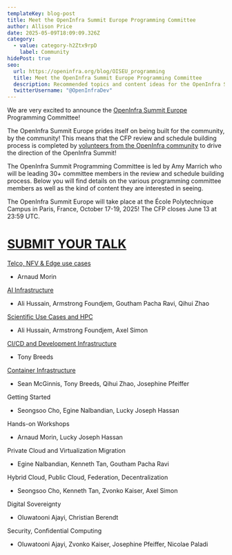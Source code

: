 ```yaml
---
templateKey: blog-post
title: Meet the OpenInfra Summit Europe Programming Committee
author: Allison Price
date: 2025-05-09T18:09:09.326Z
category:
  - value: category-h2Ztx9rpD
    label: Community
hidePost: true
seo:
  url: https://openinfra.org/blog/OISEU_programming
  title: Meet the OpenInfra Summit Europe Programming Committee
  description: Recommended topics and content ideas for the OpenInfra Summit Europe
  twitterUsername: "@OpenInfraDev"
---
```

We are very excited to announce the [OpenInfra Summit Europe](https://summit2025.openinfra.org/) Programming Committee!

The OpenInfra Summit Europe prides itself on being built for the community, by the community! This means that the CFP review and schedule building process is completed by [volunteers from the OpenInfra community](https://summit2025.openinfra.org/who-we-are/) to drive the direction of the OpenInfra Summit!

The OpenInfra Summit Programming Committee is led by Amy Marrich who will be leading 30+ committee members in the review and schedule building process. Below you will find details on the various programming committee members as well as the kind of content they are interested in seeing.

The OpenInfra Summit Europe will take place at the École Polytechnique Campus in Paris, France, October 17-19, 2025! The CFP closes June 13 at 23:59 UTC.

# [SUBMIT YOUR TALK](https://summit2025.openinfra.org/cfp/)

[Telco, NFV & Edge use cases](https://openinfra.org/blog/OISEU_programming_telco_nfv_edge)

* Arnaud Morin

[AI Infrastructure](https://openinfra.org/blog/OISEU_programming_AI)

* Ali Hussain, Armstrong Foundjem, Goutham Pacha Ravi, Qihui Zhao

[Scientific Use Cases and HPC](https://openinfra.org/blog/OISEU_programming_hpc)

* Ali Hussain, Armstrong Foundjem, Axel Simon

[CI/CD and Development Infrastructure](https://openinfra.org/blog/OISEU_programming_cicd)

* Tony Breeds

[Container Infrastructure](https://openinfra.org/blog/OISEU_programming_container)

* [](https://openinfra.org/blog/OISEU_programming_container)Sean McGinnis, Tony Breeds, Qihui Zhao, Josephine Pfeiffer

Getting Started

* Seongsoo Cho, Egine Nalbandian, Lucky Joseph Hassan

Hands-on Workshops

* Arnaud Morin, Lucky Joseph Hassan

Private Cloud and Virtualization Migration

* Egine Nalbandian, Kenneth Tan, Goutham Pacha Ravi

Hybrid Cloud, Public Cloud, Federation, Decentralization

* Seongsoo Cho, Kenneth Tan, Zvonko Kaiser, Axel Simon

Digital Sovereignty

* Oluwatooni Ajayi, Christian Berendt

Security, Confidential Computing

* Oluwatooni Ajayi, Zvonko Kaiser, Josephine Pfeiffer, Nicolae Paladi